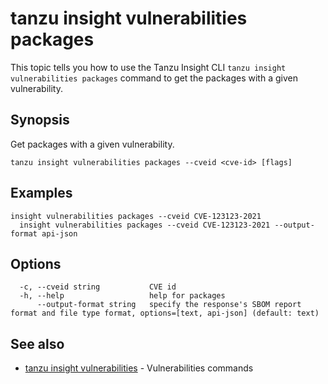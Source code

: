 # tanzu insight vulnerabilities packages

This topic tells you how to use the Tanzu Insight CLI
`tanzu insight vulnerabilities packages` command to get the packages with a given vulnerability.

## <a id='synopsis'></a>Synopsis

Get packages with a given vulnerability.

```console
tanzu insight vulnerabilities packages --cveid <cve-id> [flags]
```

## <a id='examples'></a>Examples

```console
insight vulnerabilities packages --cveid CVE-123123-2021
  insight vulnerabilities packages --cveid CVE-123123-2021 --output-format api-json
```

## <a id='options'></a>Options

```console
  -c, --cveid string           CVE id
  -h, --help                   help for packages
      --output-format string   specify the response's SBOM report format and file type format, options=[text, api-json] (default: text)
```

## <a id='see-also'></a>See also

* [tanzu insight vulnerabilities](tanzu_insight_vulnerabilities.hbs.md)	 - Vulnerabilities commands
